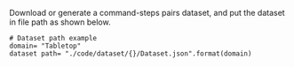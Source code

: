 Download or generate a command-steps pairs dataset, and put the dataset in file path as shown below.
```
# Dataset path example
domain= "Tabletop"
dataset path= "./code/dataset/{}/Dataset.json".format(domain)
```
